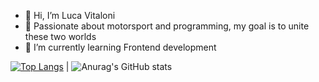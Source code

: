 - 👋 Hi, I’m Luca Vitaloni
- 🎯 Passionate about motorsport and programming, my goal is to unite these two worlds
- 🌱 I’m currently learning Frontend development

[![Top Langs](https://github-readme-stats.vercel.app/api/top-langs/?username=0xViT)](https://github.com/0xViT/github-readme-stats)
 | ![Anurag's GitHub stats](https://github-readme-stats.vercel.app/api?username=0xViT&show_icons=true&theme=dark)
